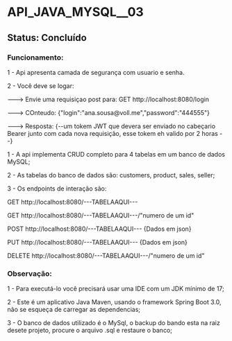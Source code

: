 # API_JAVA_MYSQL__03

## Status: Concluído

### Funcionamento:
<p>1 - Api apresenta camada de segurança com usuario e senha.
<p>2 - Você deve se logar:
<p>---> Envie uma requisiçao post para: GET http://localhost:8080/login</p>
<p>---> COnteudo: {"login":"ana.sousa@voll.me","password":"444555"}
<p>---> Resposta: {--um tokem JWT que devera ser enviado no cabeçario Bearer 
  junto com cada nova requisição, esse tokem eh valido por 2 horas --}
  
<p>1 - A api implementa CRUD completo para 4 tabelas em um banco de dados MySQL;</p>
<p>2 - As tabelas do banco de dados são: customers, product, sales, seller; </p>
<p>3 - Os endpoints de interação são: </p>
              <p> GET http://localhost:8080/---TABELAAQUI---</p>
              <p> GET http://localhost:8080/---TABELAAQUI---/"numero de um id"</p>
              <p> POST http://localhost:8080/---TABELAAQUI--- {Dados em json}</p>
              <p> PUT http://localhost:8080/---TABELAAQUI--- {Dados em json}</p>
              <p> DELETE http://localhost:8080/---TABELAAQUI---/"numero de um id"</p>
               

### Observação:
<p>1 - Para executá-lo você precisará usar uma IDE com um JDK mínimo de 17;
<p>2 - Este é um aplicativo Java Maven, usando o framework Spring Boot 3.0, não se esqueça de carregar as dependencias;</p>
<p>3 - O banco de dados utilizado é o MySql, o backup do bando esta na raiz desete projeto, procure o arquivo .sql e restaure o banco;</p>
